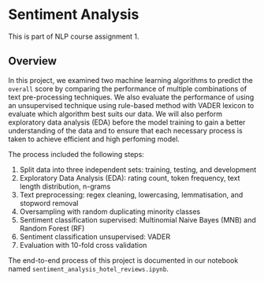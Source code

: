 # Sentiment Analysis
This is part of NLP course assignment 1.

## Overview
In this project, we examined two machine learning algorithms to predict the `overall` score by comparing the performance of multiple combinations of text pre-processing techniques. We also evaluate the performance of using an unsupervised technique using rule-based method with VADER lexicon to evaluate which algorithm best suits our data.  We will also perform exploratory data analysis (EDA) before the model training to gain a better understanding of the data and to ensure that each necessary process is taken to achieve efficient and high perfoming model.

The process included the following steps:
1. Split data into three independent sets: training, testing, and development
2. Exploratory Data Analysis (EDA): rating count, token frequency, text length distribution, n-grams
3. Text preprocessing: regex cleaning, lowercasing, lemmatisation, and stopword removal
4. Oversampling with random duplicating minority classes
5. Sentiment classification supervised: Multinomial Naive Bayes (MNB) and Random Forest (RF)
6. Sentiment classification unsupervised: VADER
7. Evaluation with 10-fold cross validation

The end-to-end process of this project is documented in our notebook named `sentiment_analysis_hotel_reviews.ipynb`.
